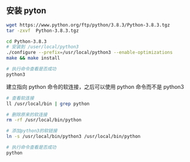 ## 安装 pyton

```sh
wget https://www.python.org/ftp/python/3.8.3/Python-3.8.3.tgz
tar -zxvf  Python-3.8.3.tgz

cd Python-3.8.3
# 安装到 /user/local/python3
./configure --prefix=/usr/local/python3 --enable-optimizations
make && make install

# 执行命令查看是否成功 
python3 
```

建立指向 python 命令的软连接，之后可以使用 python 命令而不是 python3

```sh
# 查看软连接
ll /usr/local/bin | grep python

# 删除原来的软连接
rm -rf /usr/local/bin/python

# 添加python3的软链接 
ln -s /usr/local/bin/python3 /usr/local/bin/python

# 执行命令查看是否成功
python
```